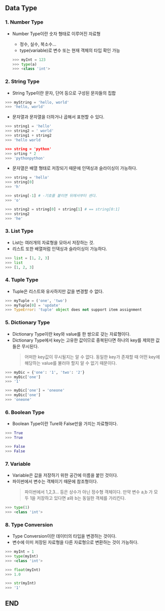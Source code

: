 ## Data Type

### 1. Number Type

- Number Type이란 숫자 형태로 이루어진 자료형

  - 정수, 실수, 복소수...
  - type(variable)로 변수 또는 현재 객체의 타입 확인 가능

  ```python
  >>> myInt = 123
  >>> type(a)
  >>> <class 'int'>
  ```

### 2. String Type

- String Type이란 문자, 단어 등으로 구성된 문자들의 집합

```python
>>> myString = 'hello, world'
>>> 'hello, world'
```

- 문자열과 문자열을 더하거나 곱해서 표현할 수 있다.

```python
>>> string1 = 'hello'
>>> string2 = ' world'
>>> string1 + string2
>>> 'hello world

>>> string = 'python'
>>> srting * 2
>>> 'pythonpython'
```

- 문자열은 배열 형태로 저장되기 때문에 인덱싱과 슬라이싱이 가능하다.

```python
>>> string = 'hello'
>>> string[0]
>>> 'h'

>>> string[-1] # -기호를 붙이면 뒤에서부터 센다.
>>> 'o'

>>> string2 = string[0] + string[1] # == string[0:1]
>>> string2
>>> 'he'
```

### 3. List Type

- List는 여러개의 자료형을 모아서 저장하는 것.
- 리스트 또한 배열처럼 인덱싱과 슬라이싱이 가능하다.

```python
>>> list = [1, 2, 3]
>>> list
>>> [1, 2, 3]
```

### 4. Tuple Type

- Tuple은 리스트와 유사하지만 값을 변경할 수 없다.

```python
>>> myTuple = ('one', 'two')
>>> myTuple[0] = 'update'
>>> TypeError: 'tuple' object does not support item assignment
```

### 5. Dictionary Type

- Dictionary Type이란 key와 value를 한 쌍으로 갖는 자료형이다.
- Dictionary Type에서 key는 고유한 값이므로 중복된다면 하나의 key를 제외한 값들은 무시된다.
  > 어떠한 key값이 무시될지는 알 수 없다. 동일한 key가 존재할 때 어떤 key에 해당하는 value를 불러야 할지 알 수 없기 때문이다.

```python
>>> myDic = {'one': '1', 'two': '2'}
>>> myDic['one']
>>> '1'

>>> myDic['one'] = 'oneone'
>>> myDic['one']
>>> 'oneone'
```

### 6. Boolean Type

- Boolean Type이란 Ture와 False만을 가지는 자료형이다.

```python
>>> True
>>> True

>>> False
>>> False
```

### 7. Variable

- Variable은 값을 저장하기 위한 공간에 이름을 붙인 것이다.
- 파이썬에서 변수는 객체이기 때문에 참조형이다.
  > 파이썬에서 1,2,3... 등은 상수가 아닌 정수형 객체이다.
  > 만약 변수 a,b 가 모두 1을 저장하고 있다면 a와 b는 동일한 객체를 가리킨다.

```python
>>> type(1)
>>> <class 'int'>
```

### 8. Type Conversion

- Type Conversion이란 데이터의 타입을 변경하는 것이다.
- 변수에 이미 저장된 자료형을 다른 자료형으로 변환하는 것이 가능하다.

```python
>>> myInt = 1
>>> type(myInt)
>>> <class 'int'>

>>> float(myInt)
>>> 1.0

>>> str(myInt)
>>> '1'
```

## END
